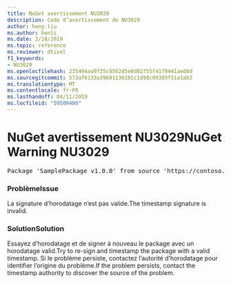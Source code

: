 ```yaml
---
title: NuGet avertissement NU3029
description: Code d’avertissement de NU3029
author: heng-liu
ms.author: henli
ms.date: 3/18/2019
ms.topic: reference
ms.reviewer: dtivel
f1_keywords:
- NU3029
ms.openlocfilehash: 235494aa9725c8562d5e0d02755f4170441aed6d
ms.sourcegitcommit: 573af6133a39601136181c1d98c09303f51a1ab2
ms.translationtype: MT
ms.contentlocale: fr-FR
ms.lasthandoff: 04/11/2019
ms.locfileid: "59509480"
---
```

# <a name="nuget-warning-nu3029"></a><span data-ttu-id="5a4c7-103">NuGet avertissement NU3029</span><span class="sxs-lookup"><span data-stu-id="5a4c7-103">NuGet Warning NU3029</span></span>

<pre>Package 'SamplePackage v1.0.0' from source 'https://contoso.com/index.json': The timestamp signature is invalid.</pre>

### <a name="issue"></a><span data-ttu-id="5a4c7-104">Problème</span><span class="sxs-lookup"><span data-stu-id="5a4c7-104">Issue</span></span>

<span data-ttu-id="5a4c7-105">La signature d’horodatage n’est pas valide.</span><span class="sxs-lookup"><span data-stu-id="5a4c7-105">The timestamp signature is invalid.</span></span>


### <a name="solution"></a><span data-ttu-id="5a4c7-106">Solution</span><span class="sxs-lookup"><span data-stu-id="5a4c7-106">Solution</span></span>

<span data-ttu-id="5a4c7-107">Essayez d’horodatage et de signer à nouveau le package avec un horodatage valid.</span><span class="sxs-lookup"><span data-stu-id="5a4c7-107">Try to re-sign and timestamp the package with a valid timestamp.</span></span> <span data-ttu-id="5a4c7-108">Si le problème persiste, contactez l’autorité d’horodatage pour identifier l’origine du problème.</span><span class="sxs-lookup"><span data-stu-id="5a4c7-108">If the problem persists, contact the timestamp authority to discover the source of the problem.</span></span>